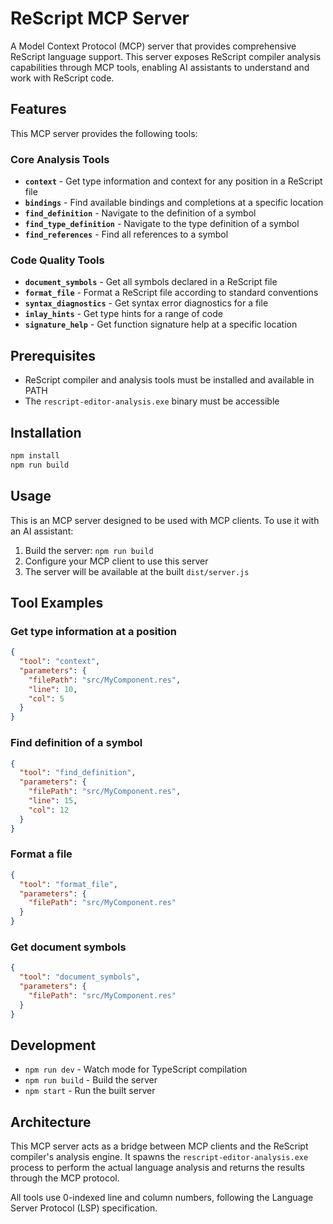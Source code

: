 # ReScript MCP Server

A Model Context Protocol (MCP) server that provides comprehensive ReScript language support. This server exposes ReScript compiler analysis capabilities through MCP tools, enabling AI assistants to understand and work with ReScript code.

## Features

This MCP server provides the following tools:

### Core Analysis Tools

- **`context`** - Get type information and context for any position in a ReScript file
- **`bindings`** - Find available bindings and completions at a specific location
- **`find_definition`** - Navigate to the definition of a symbol
- **`find_type_definition`** - Navigate to the type definition of a symbol
- **`find_references`** - Find all references to a symbol

### Code Quality Tools

- **`document_symbols`** - Get all symbols declared in a ReScript file
- **`format_file`** - Format a ReScript file according to standard conventions
- **`syntax_diagnostics`** - Get syntax error diagnostics for a file
- **`inlay_hints`** - Get type hints for a range of code
- **`signature_help`** - Get function signature help at a specific location

## Prerequisites

- ReScript compiler and analysis tools must be installed and available in PATH
- The `rescript-editor-analysis.exe` binary must be accessible

## Installation

```bash
npm install
npm run build
```

## Usage

This is an MCP server designed to be used with MCP clients. To use it with an AI assistant:

1. Build the server: `npm run build`
2. Configure your MCP client to use this server
3. The server will be available at the built `dist/server.js`

## Tool Examples

### Get type information at a position

```json
{
  "tool": "context",
  "parameters": {
    "filePath": "src/MyComponent.res",
    "line": 10,
    "col": 5
  }
}
```

### Find definition of a symbol

```json
{
  "tool": "find_definition",
  "parameters": {
    "filePath": "src/MyComponent.res",
    "line": 15,
    "col": 12
  }
}
```

### Format a file

```json
{
  "tool": "format_file",
  "parameters": {
    "filePath": "src/MyComponent.res"
  }
}
```

### Get document symbols

```json
{
  "tool": "document_symbols",
  "parameters": {
    "filePath": "src/MyComponent.res"
  }
}
```

## Development

- `npm run dev` - Watch mode for TypeScript compilation
- `npm run build` - Build the server
- `npm start` - Run the built server

## Architecture

This MCP server acts as a bridge between MCP clients and the ReScript compiler's analysis engine. It spawns the `rescript-editor-analysis.exe` process to perform the actual language analysis and returns the results through the MCP protocol.

All tools use 0-indexed line and column numbers, following the Language Server Protocol (LSP) specification.
